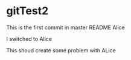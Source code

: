 # gitTest2
This is the first commit in master
README Alice

I switched to Alice

This shoud create some problem with ALice